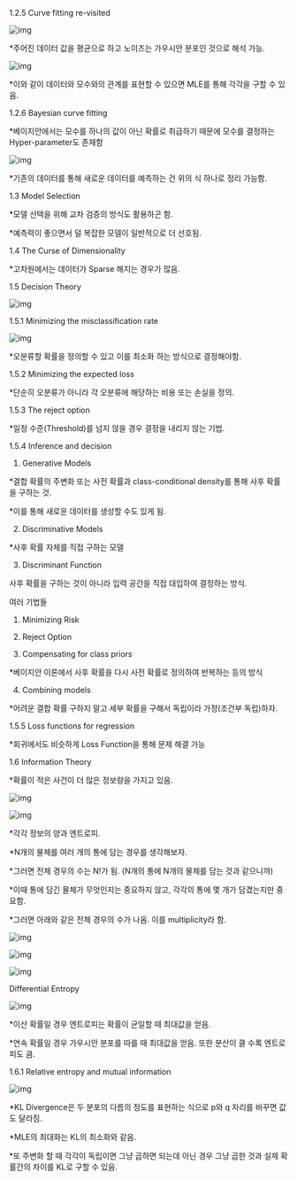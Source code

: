 1.2.5 Curve fitting re-visited

![img](https://postfiles.pstatic.net/MjAyMTA2MDNfMzYg/MDAxNjIyNzE5MDQxOTAw.wjjfxFDZulKoYxjut1Arb1rqaM2LoRQwW5UID05Pc24g.Ap2EqHxanLvCrttAJb2k0K00oQxIipJ5DCKWKRZR6OUg.PNG.gauss3th/image.png?type=w773)

*주어진 데이터 값을 평균으로 하고 노이즈는 가우시안 분포인 것으로 해석 가능.

![img](https://postfiles.pstatic.net/MjAyMTA2MDNfMjI5/MDAxNjIyNzE5OTE1NTMx.vyPCqxDGtGIzXmi1zflnAF6BX1qMwGgaz0-wOYjDslkg.59iNHnu6KUJ6PBb4HcCIm1a5IFSVz3NSXXzOjHj75tcg.PNG.gauss3th/image.png?type=w773)

*이와 같이 데이터와 모수와의 관계를 표현할 수 있으면 MLE를 통해 각각을 구할 수 있음.

1.2.6 Bayesian curve fitting

*베이지안에서는 모수를 하나의 값이 아닌 확률로 취급하기 때문에 모수를 결정하는 Hyper-parameter도 존재함

![img](https://postfiles.pstatic.net/MjAyMTA2MDNfMTYx/MDAxNjIyNzIwMDU1MDI2.feVqA18bv1YE17AVRkEVElAcXO24pE6JKZGu1cp4_bAg.9TaCsM9Xn6560Cdz2Rgk7uBq1gBy-YzB3ZI2xQraxBsg.PNG.gauss3th/image.png?type=w773)

*기존의 데이터를 통해 새로운 데이터를 예측하는 건 위의 식 하나로 정리 가능함.

1.3 Model Selection

*모델 선택을 위해 교차 검증의 방식도 활용하곤 함.

*예측력이 좋으면서 덜 복잡한 모델이 일반적으로 더 선호됨.

1.4 The Curse of Dimensionality

*고차원에서는 데이터가 Sparse 해지는 경우가 많음.

1.5 Decision Theory

![img](https://postfiles.pstatic.net/MjAyMTA2MDNfMjYx/MDAxNjIyNzIxNDQ4MDgx.9nJ7sVZzNOPdtCVsdLOc88qGsQOhs1x_vG9vv56wNtgg.8VE3bBprrhbH-XLEI00fMiZIduxBOwrLklCo8x9xGUwg.PNG.gauss3th/image.png?type=w773)

1.5.1 Minimizing the misclassification rate

![img](https://postfiles.pstatic.net/MjAyMTA2MDNfMjgw/MDAxNjIyNzIxOTk4NzE2.jos5vc3FOmrNJliwbvZRrg7qjGsDLF42EMe9gSAO9Sgg.Nbi0HT9Yg9gRDflTm8dQe4U2yKADFRXF6cvda3dR9QUg.PNG.gauss3th/image.png?type=w773)

*오분류할 확률을 정의할 수 있고 이를 최소화 하는 방식으로 결정해야함.

1.5.2 Minimizing the expected loss

*단순히 오분류가 아니라 각 오분류에 해당하는 비용 또는 손실을 정의.

1.5.3 The reject option

*일정 수준(Threshold)를 넘지 않을 경우 결정을 내리지 않는 기법.

1.5.4 Inference and decision

1. Generative Models

*결합 확률의 주변화 또는 사전 확률과 class-conditional density를 통해 사후 확률을 구하는 것.

*이를 통해 새로운 데이터를 생성할 수도 있게 됨.

2. Discriminative Models

*사후 확률 자체를 직접 구하는 모델

3. Discriminant Function

사후 확률을 구하는 것이 아니라 입력 공간을 직접 대입하여 결정하는 방식.



여러 기법들

1. Minimizing Risk

2. Reject Option

3. Compensating for class priors

*베이지안 이론에서 사후 확률을 다시 사전 확률로 정의하여 반복하는 등의 방식

4. Combining models

*어려운 결합 확률 구하지 말고 세부 확률을 구해서 독립이라 가정(조건부 독립)하자.

1.5.5 Loss functions for regression

*회귀에서도 비슷하게 Loss Function을 통해 문제 해결 가능

1.6 Information Theory

*확률이 적은 사건이 더 많은 정보량을 가지고 있음.

![img](https://postfiles.pstatic.net/MjAyMTA2MDNfMjc4/MDAxNjIyNzIzMjQxMDMx.bDVIf8CjoBNdLguHItpKxyydjJnepB5WT-1sk9c3VBMg.f89jSfZbB_I6YwwboZlaQN0QiqsB46rJ-2FTMHmIBykg.PNG.gauss3th/image.png?type=w773)

![img](https://postfiles.pstatic.net/MjAyMTA2MDNfMjM0/MDAxNjIyNzIzMjMwNTMx.I-aVBxRmx8AfMr41fQqhOLUi7aOnCD55VSwOyBuhVHog.emvGgaPdXHv4WATTfStAQnfIFpef6eECi7j12lOBs7Yg.PNG.gauss3th/image.png?type=w773)

*각각 정보의 양과 엔트로피.



*N개의 물체를 여러 개의 통에 담는 경우를 생각해보자.

*그러면 전체 경우의 수는 N!가 됨. (N개의 통에 N개의 물체를 담는 것과 같으니까)

*이때 통에 담긴 물체가 무엇인지는 중요하지 않고, 각각의 통에 몇 개가 담겼는지만 중요함.

*그러면 아래와 같은 전체 경우의 수가 나옴. 이를 multiplicity라 함.

![img](https://postfiles.pstatic.net/MjAyMTA2MDNfMTM5/MDAxNjIyNzI0MjAwNDI0.gJWlAZTAIF7iowWgxfbV7XmxiP-2zKpUgL1L6QyK9Lcg.9EEoUcVX9hknA9fI1ZYyRjaN0rIWRbkweAhSs8i67Acg.PNG.gauss3th/image.png?type=w773)

![img](https://postfiles.pstatic.net/MjAyMTA2MDNfMjY5/MDAxNjIyNzIzNjE3MDQ4.JCMHt9dFWDW-QcRgUnuMk9GiBPQzF7JAcnI3vcdXTj8g.HDQ7CY2TlaJL84JoB-_JT3tNv0PZb-TbOCh5sGH4VLUg.PNG.gauss3th/image.png?type=w773)

![img](https://postfiles.pstatic.net/MjAyMTA2MDNfMTEx/MDAxNjIyNzI0NDk4MTgw.95mohvds9_7iBxcUwfOot1Yowc0XTBHQNgUeNKvzZ3gg.k0KeiZrO-a_P65BOQgSLTUS00Cpkq_i12h7MVYITAZQg.PNG.gauss3th/image.png?type=w773)

Differential Entropy

![img](https://postfiles.pstatic.net/MjAyMTA2MDNfMTYz/MDAxNjIyNzI0NzU0MjMw.6ZvG8rBo8pwyKrZO-QIry7VUJEaPLMzeP1pzMINSTy8g.oKtHsT4HGVJAntiXEorQVLFNGq1IS3VhfV7PVyKtijkg.PNG.gauss3th/image.png?type=w773)

*이산 확률일 경우 엔트로피는 확률이 균일할 때 최대값을 얻음.

*연속 확률일 경우 가우시안 분포를 따를 때 최대값을 얻음. 또한 분산이 클 수록 엔트로피도 큼.

1.6.1 Relative entropy and mutual information

![img](https://postfiles.pstatic.net/MjAyMTA2MDNfMjMg/MDAxNjIyNzI1Njc2Njky.-qbqig8LCdKCDxropa620MZwnedKz3ESbmONoy3wYZsg.aYpJPPk3MFLGH2_N98GCjoCFRlkj0DrpEYsn6bYsB4cg.PNG.gauss3th/image.png?type=w773)

*KL Divergence은 두 분포의 다름의 정도를 표현하는 식으로 p와 q 자리를 바꾸면 값도 달라짐.

*MLE의 최대화는 KL의 최소화와 같음.

*또 주변화 할 때 각각이 독립이면 그냥 곱하면 되는데 아닌 경우 그냥 곱한 것과 실제 확률간의 차이를 KL로 구할 수 있음.
